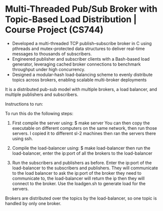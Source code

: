 # Multi-Threaded Pub/Sub Broker with Topic-Based Load Distribution | Course Project (CS744)

* Developed a multi-threaded TCP publish–subscribe broker in C using pthreads and mutex-protected data structures to deliver real-time messages to thousands of subscribers.
* Engineered publisher and subscriber clients with a Bash-based load generator, leveraging cached broker connections to benchmark throughput under high concurrency.
* Designed a modular-hash load-balancing scheme to evenly distribute topics across brokers, enabling scalable multi-broker deployments

It is a distributed pub-sub model with multiple brokers, a load balancer, and multiple publishers and subscribers.

Instructions to run:

To run this do the following steps:
1. First compile the server using:
$ make server
You can then copy the executable on different computers on the same network, then run those servers.
I copied it to different sl-2 machines then ran the servers there using ssh.

2. Compile the load-balancer using:
$ make load-balancer
then run the load-balancer, enter the ip:port of all the brokers to the load-balancer

3. Run the subscribers and publishers as before.
Enter the ip:port of the load-balancer to the subscribers and publishers.
They will communicate to the load balancer to ask the ip:port of the broker
they need to communicate to, the load-balancer will return the ip then they
will connect to the broker.
Use the loadgen.sh to generate load for the servers.

Brokers are distributed over the topics by the load-balancer, so one topic is handled by only one broker.

